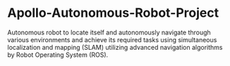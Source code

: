 # Apollo-Autonomous-Robot-Project
Autonomous robot to locate itself and autonomously navigate through various environments and achieve its required tasks using simultaneous localization and mapping (SLAM) utilizing advanced navigation algorithms by Robot Operating System (ROS).
